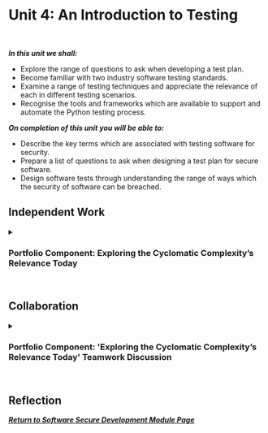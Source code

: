 <!--layout: page
title: "SSDCS Unit 5 "
permalink: /ssdcs_unit5-->

# Unit 4: An Introduction to Testing
<br>

_**In this unit we shall:** <br>_

- Explore the range of questions to ask when developing a test plan.<br>
- Become familiar with two industry software testing standards.<br>
- Examine a range of testing techniques and appreciate the relevance of each in different testing scenarios.<br>
- Recognise the tools and frameworks which are available to support and automate the Python testing process.<br>

_**On completion of this unit you will be able to:** <br>_
- Describe the key terms which are associated with testing software for security.<br>
- Prepare a list of questions to ask when designing a test plan for secure software.<br>
- Design software tests through understanding the range of ways which the security of software can be breached.<br>

## Independent Work

<details><summary><h3>Portfolio Component: Exploring the Cyclomatic Complexity’s Relevance Today </h3></summary><br>  

The Cyclomatic Complexity is commonly considered in modules on testing the validity of code design today. However, in your opinion, should it be? Does it remain relevant today? Specific to the focus of this module, is it relevant in our quest to develop secure software? Justify all opinions which support your argument and share your responses with your team.
<br>
<img src="images/ssdcs_unit5_portfolio_cyclomatic1.jpg?raw=true"/>
<img src="images/ssdcs_unit5_portfolio_cyclomatic2.jpg?raw=true"/>
</details><br>

## Collaboration

<details><summary><h3>Portfolio Component: 'Exploring the Cyclomatic Complexity’s Relevance Today' Teamwork Discussion</h3></summary>

<img src="images/ssdcs_unit5_discussion1.jpg?raw=true"/>
<img src="images/ssdcs_unit5_discussion2.jpg?raw=true"/>
</details> <br>

## Reflection

**_[Return to Software Secure Development Module Page](https://patzsantos.github.io/e-portfolio-uoeo/ssdcs_landing)_**
